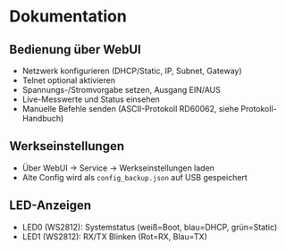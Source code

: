 # Dokumentation

## Bedienung über WebUI
- Netzwerk konfigurieren (DHCP/Static, IP, Subnet, Gateway)
- Telnet optional aktivieren
- Spannungs-/Stromvorgabe setzen, Ausgang EIN/AUS
- Live-Messwerte und Status einsehen
- Manuelle Befehle senden (ASCII-Protokoll RD60062, siehe Protokoll-Handbuch)

## Werkseinstellungen
- Über WebUI → Service → Werkseinstellungen laden
- Alte Config wird als `config_backup.json` auf USB gespeichert

## LED-Anzeigen
- LED0 (WS2812): Systemstatus (weiß=Boot, blau=DHCP, grün=Static)
- LED1 (WS2812): RX/TX Blinken (Rot=RX, Blau=TX)
